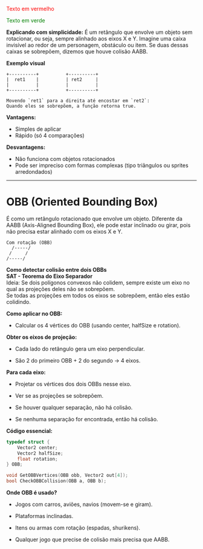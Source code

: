 <span style="color:red">Texto em vermelho</span>

<span style="color:green">Texto em verde</span>

**Explicando com simplicidade:**
É um retângulo que envolve um objeto sem rotacionar, ou seja, sempre alinhado aos eixos X e Y. Imagine uma caixa invisível ao redor de um personagem, obstáculo ou item. Se duas dessas caixas se sobrepõem, dizemos que houve colisão AABB.

**Exemplo visual**
```
+----------+          +----------+
|  ret1    |          | ret2     |
|          |          |          |
+----------+          +----------+

Movendo `ret1` para a direita até encostar em `ret2`:
Quando eles se sobrepõem, a função retorna true.
```
**Vantagens:** <br/>
- Simples de aplicar<br/>
- Rápido (só 4 comparações)<br/>

**Desvantagens:** <br/>
- Não funciona com objetos rotacionados<br/>
- Pode ser impreciso com formas complexas (tipo triângulos ou sprites arredondados)<br/>

----------------------------------------------------------------------------------------------------------------------------------------------------------------------------------------------
# OBB (Oriented Bounding Box)
É como um retângulo rotacionado que envolve um objeto. Diferente da AABB (Axis-Aligned Bounding Box), ele pode estar inclinado ou girar, pois não precisa estar alinhado com os eixos X e Y.
```
Com rotação (OBB)
  /-----/
 /     /
/-----/
```
**Como detectar colisão entre dois OBBs**<br/>
**SAT - Teorema do Eixo Separador**<br/>
Ideia: Se dois polígonos convexos não colidem, sempre existe um eixo no qual as projeções deles não se sobrepõem.<br/>
Se todas as projeções em todos os eixos se sobrepõem, então eles estão colidindo.<br/>

**Como aplicar no OBB:**<br/>
- Calcular os 4 vértices do OBB (usando center, halfSize e rotation).<br/>

**Obter os eixos de projeção:**<br/>

- Cada lado do retângulo gera um eixo perpendicular.<br/>

- São 2 do primeiro OBB + 2 do segundo → 4 eixos.<br/>

**Para cada eixo:**<br/>

- Projetar os vértices dos dois OBBs nesse eixo.<br/>

- Ver se as projeções se sobrepõem.<br/>

- Se houver qualquer separação, não há colisão.<br/>

- Se nenhuma separação for encontrada, então há colisão.<br/>

**Código essencial:** 
```C
typedef struct {
    Vector2 center;
    Vector2 halfSize;
    float rotation;
} OBB;

void GetOBBVertices(OBB obb, Vector2 out[4]);
bool CheckOBBCollision(OBB a, OBB b);
```

**Onde OBB é usado?**<br/>
- Jogos com carros, aviões, navios (movem-se e giram).<br/>

- Plataformas inclinadas.<br/>

- Itens ou armas com rotação (espadas, shurikens).<br/>

- Qualquer jogo que precise de colisão mais precisa que AABB.<br/>


